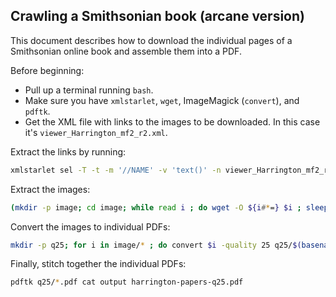 Crawling a Smithsonian book (arcane version)
--------------------------------------------

This document describes how to download the individual pages of a Smithsonian online book and assemble them into a PDF.

Before beginning: 

* Pull up a terminal running `bash`.  
* Make sure you have `xmlstarlet`, `wget`, ImageMagick (`convert`), and `pdftk`.  
* Get the XML file with links to the images to be downloaded.  In this case it's `viewer_Harrington_mf2_r2.xml`.

Extract the links by running:

```bash
xmlstarlet sel -T -t -m '//NAME' -v 'text()' -n viewer_Harrington_mf2_r2.xml > images.txt
```

Extract the images:

```bash
(mkdir -p image; cd image; while read i ; do wget -O ${i#*=} $i ; sleep 10 ; done) < images.txt
```

Convert the images to individual PDFs:

```bash
mkdir -p q25; for i in image/* ; do convert $i -quality 25 q25/$(basename $i).pdf ; done
```

Finally, stitch together the individual PDFs:

```bash
pdftk q25/*.pdf cat output harrington-papers-q25.pdf
```

